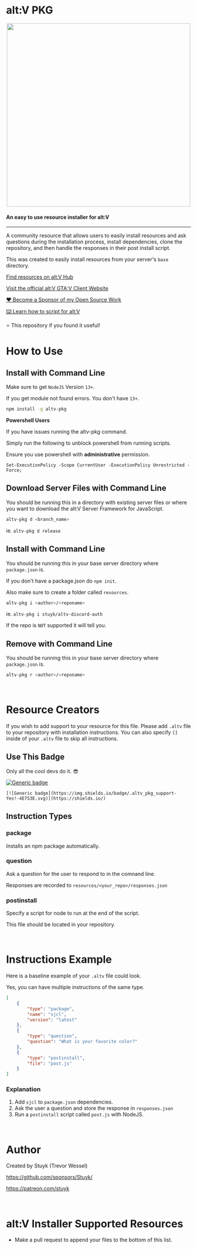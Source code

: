 # alt:V PKG

<p align="center">
    <img width="500px" src="https://thumbs.gfycat.com/MildSecondhandIndigobunting-size_restricted.gif" />
</p>

#### An easy to use resource installer for alt:V

---

A community resource that allows users to easily install resources and ask questions during the installation process, install dependencies, clone the repository, and then handle the responses in their post install script.

This was created to easily install resources from your server's `base` directory.

[Find resources on alt:V Hub](https://hub.altv.mp)

[Visit the official alt:V GTA:V Client Website](https://altv.mp)

[❤️ Become a Sponsor of my Open Source Work](https://github.com/sponsors/Stuyk/)

[⌨️ Learn how to script for alt:V](https://stuyk.github.io/altv-javascript-guide/)

⭐ This repository if you found it useful!

# How to Use

## Install with Command Line

Make sure to get `NodeJS` Version `13+`.

If you get module not found errors. You don't have `13+`.

```sh
npm install -g altv-pkg
```

**Powershell Users**

If you have issues running the altv-pkg command.

Simply run the following to unblock powershell from running scripts.

Ensure you use powershell with **administrative** permission.

```
Set-ExecutionPolicy -Scope CurrentUser -ExecutionPolicy Unrestricted -Force;
```

## Download Server Files with Command Line

You should be running this in a directory with existing server files or where you want to download the alt:V Server Framework for JavaScript.

```sh
altv-pkg d <branch_name>
```

ie. `altv-pkg d release`

## Install with Command Line

You should be running this in your base server directory where `package.json` is.

If you don't have a package.json do `npm init`.

Also make sure to create a folder called `resources`.

```sh
altv-pkg i <author>/<reponame>
```

ie. `altv-pkg i stuyk/altv-discord-auth`

If the repo is `NOT` supported it will tell you.

## Remove with Command Line

You should be running this in your base server directory where `package.json` is.

```sh
altv-pkg r <author>/<reponame>
```

<br />

# Resource Creators

If you wish to add support to your resource for this file. Please add `.altv` file to your repository with installation instructions. You can also specify `[]` inside of your `.altv` file to skip all instructions.

## Use This Badge

Only all the cool devs do it. 😎

[![Generic badge](https://img.shields.io/badge/.altv_pkg_support-Yes!-4E753E.svg)](https://shields.io/)

```
[![Generic badge](https://img.shields.io/badge/.altv_pkg_support-Yes!-4E753E.svg)](https://shields.io/)
```

## Instruction Types

### package

Installs an npm package automatically.

### question

Ask a question for the user to respond to in the comnand line.

Responses are recorded to `resources/<your_repo>/responses.json`

### postinstall

Specify a script for node to run at the end of the script.

This file should be located in your repository.

<br />

# Instructions Example

Here is a baseline example of your `.altv` file could look.

Yes, you can have multiple instructions of the same type.

```json
[
    {
        "type": "package",
        "name": "sjcl",
        "version": "latest"
    },
    {
        "type": "question",
        "question": "What is your favorite color?"
    },
    {
        "type": "postinstall",
        "file": "post.js"
    }
]
```

### Explanation

1. Add `sjcl` to `package.json` dependencies.
2. Ask the user a question and store the response in `responses.json`
3. Run a `postinstall` script called `post.js` with NodeJS.

<br />

# Author

Created by Stuyk (Trevor Wessel)

https://github.com/sponsors/Stuyk/

https://patreon.com/stuyk

<br />

# alt:V Installer Supported Resources

-   Make a pull request to append your files to the bottom of this list.

